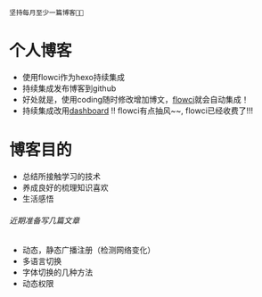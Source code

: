 `坚持每月至少一篇博客🤗😋`
# 个人博客
- 使用flowci作为hexo持续集成 
- 持续集成发布博客到github
- 好处就是，使用coding随时修改增加博文，[flowci](http://dashboard.flow.ci/projects/584d59d36c112a07155111b0/jobs)就会自动集成！
- 持续集成改用[dashboard](https://dashboard.daocloud.io/build-flows/7c9d60c2-1857-459d-ad26-5e9528883f7a) !! flowci有点抽风~~, flowci已经收费了!!!
  
# 博客目的
- 总结所接触学习的技术
- 养成良好的梳理知识喜欢
- 生活感悟

###### 近期准备写几篇文章
- 动态，静态广播注册（检测网络变化）
- 多语言切换
- 字体切换的几种方法
- 动态权限